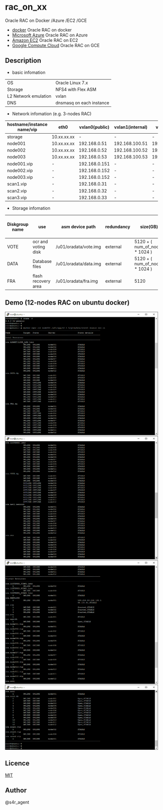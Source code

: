 rac_on_xx
====
Oracle RAC on Docker  /Azure /EC2 /GCE 

- [docker](https://github.com/s4ragent/rac_on_xx/tree/master/docker "RAC on Docker")  Oracle RAC on docker
- [Microsoft Azure](https://github.com/s4ragent/rac_on_xx/tree/master/azure "RAC on Azure")  Oracle RAC on Azure
- [Amazon EC2](https://github.com/s4ragent/rac_on_xx/tree/master/ec2 "RAC on EC2")  Oracle RAC on EC2
- [Google Compute Cloud](https://github.com/s4ragent/rac_on_xx/tree/master/gce "RAC on GCE")  Oracle RAC on GCE


## Description
- basic infomation

|||
|-----|-----|
|OS|Oracle Linux 7.x|
|Storage|NFS4 with Flex ASM|
|L2 Network emulation|vxlan|
|DNS|dnsmasq on each instance|

- Network infomation (e.g. 3-nodes RAC)

|hostname/instance name/vip|eth0|vxlan0(public)|vxlan1(internal)|vxlan2(asm)|
|--------|--------|-------|-------|-------|
|storage|10.xx.xx.xx|-|-|-|
|node001|10.xx.xx.xx|192.168.0.51|192.168.100.51|192.168.200.51|
|node002|10.xx.xx.xx|192.168.0.52|192.168.100.52|192.168.200.52|
|node003|10.xx.xx.xx|192.168.0.53|192.168.100.53|192.168.200.53|
|node001.vip|-|192.168.0.151|-|-|
|node002.vip|-|192.168.0.152|-|-|
|node003.vip|-|192.168.0.152|-|-|
|scan1.vip|-|192.168.0.31|-|-|
|scan2.vip|-|192.168.0.32|-|-|
|scan3.vip|-|192.168.0.33|-|-|


- Storage infomation 

|Diskgroup name|use|asm device path|redundancy|size(GB)|size(GB)(e.g. 3-nodes RAC)|
|--------|--------|-------|-------|-------|-------|
|VOTE|ocr and voting disk|/u01/oradata/vote.img|external| 5120 + ( num_of_nodes * 1024 )|8192|
|DATA|Database files|/u01/oradata/data.img|external| 5120 + ( num_of_nodes * 1024 ) |8192|
|FRA|flash recovery area|/u01/oradata/fra.img|external|5120|5120|

## Demo (12-nodes RAC on ubuntu docker)
![crsctl](https://github.com/s4ragent/misc/blob/master/rac_on_xx/docker/docker01.png)
![crsctl](https://github.com/s4ragent/misc/blob/master/rac_on_xx/docker/docker02.png)
![crsctl](https://github.com/s4ragent/misc/blob/master/rac_on_xx/docker/docker03.png)
![crsctl](https://github.com/s4ragent/misc/blob/master/rac_on_xx/docker/docker04.png)


## Licence
[MIT](https://github.com/tcnksm/tool/blob/master/LICENCE)

## Author
@s4r_agent
